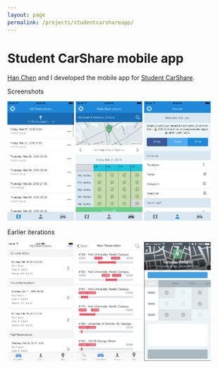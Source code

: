 ```yaml
---
layout: page
permalink: /projects/studentcarshareapp/
---
```


# Student CarShare mobile app

[Han Chen](http://chen-han.github.io) and I developed the mobile app for [Student CarShare](http://www.studentcarshare.ca).

Screenshots

![](/assets/studentcarshare/reservations.png)
![](/assets/studentcarshare/new-reservation.png)
![](/assets/studentcarshare/account.png)

Earlier iterations

![](/assets/studentcarshare/old-reservations.png)
![](/assets/studentcarshare/old-book.png)
![](/assets/studentcarshare/concept.png)

<style>
	img {
		max-width: 30%;
	}
</style>
